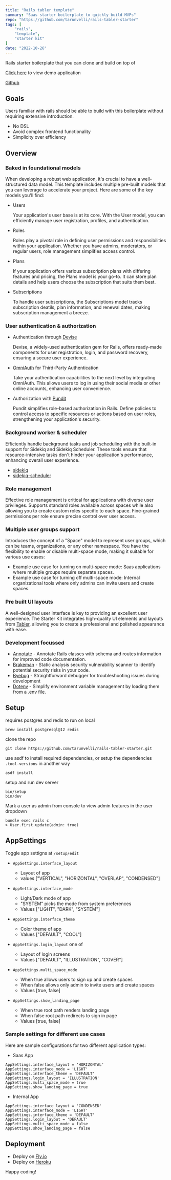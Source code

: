 ```yaml
---
title: "Rails tabler template"
summary: "Saas starter boilerplate to quickly build MVPs"
repo: "https://github.com/tarunvelli/rails-tabler-starter"
tags: [
    "rails",
    "template",
    "starter kit"
]
date: "2022-10-26"
---
```


Rails starter boilerplate that you can clone and build on top of

[Click here](https://rails-tabler.fly.dev) to view demo application

[Github](https://github.com/tarunvelli/rails-tabler-starter)

## Goals

Users familiar with rails should be able to build with this boilerplate without requiring extensive introduction.

* No DSL
* Avoid complex frontend functionality
* Simplicity over efficiency

## Overview

### Baked in foundational models

When developing a robust web application, it's crucial to have a well-structured data model. This template includes multiple pre-built models that you can leverage to accelerate your project. Here are some of the key models you'll find:

* Users

    Your application's user base is at its core. With the User model, you can efficiently manage user registration, profiles, and authentication.

* Roles

    Roles play a pivotal role in defining user permissions and responsibilities within your application. Whether you have admins, moderators, or regular users, role management simplifies access control.

* Plans

    If your application offers various subscription plans with differing features and pricing, the Plans model is your go-to. It can store plan details and help users choose the subscription that suits them best.

* Subscriptions

    To handle user subscriptions, the Subscriptions model tracks subscription deatils, plan information, and renewal dates, making subscription management a breeze.

### User authentication & authorization

* Authentication through [Devise](https://github.com/heartcombo/devise)

    Devise, a widely-used authentication gem for Rails, offers ready-made components for user registration, login, and password recovery, ensuring a secure user experience.

* [OmniAuth](https://github.com/heartcombo/devise/wiki/OmniAuth%3A-Overview) for Third-Party Authentication

    Take your authentication capabilities to the next level by integrating OmniAuth. This allows users to log in using their social media or other online accounts, enhancing user convenience.

* Authorization with [Pundit](https://github.com/varvet/pundit)

    Pundit simplifies role-based authorization in Rails. Define policies to control access to specific resources or actions based on user roles, strengthening your application's security.

### Background worker & scheduler

Efficiently handle background tasks and job scheduling with the built-in support for Sidekiq and Sidekiq Scheduler. These tools ensure that resource-intensive tasks don't hinder your application's performance, enhancing overall user experience.

* [sidekiq](https://github.com/mperham/sidekiq/)
* [sidekiq-scheduler](https://github.com/sidekiq-scheduler/sidekiq-scheduler)

### Role management

Effective role management is critical for applications with diverse user privileges. Supports standard roles available across spaces while also allowing you to create custom roles specific to each space. Fine-grained permissions per role ensure precise control over user access.

### Multiple user groups support

Introduces the concept of a "Space" model to represent user groups, which can be teams, organizations, or any other namespace. You have the flexibility to enable or disable multi-space mode, making it suitable for various use cases:

* Example use case for turning on multi-space mode: Saas applications where multiple groups require separate spaces.
* Example use case for turning off multi-space mode: Internal organizational tools where only admins can invite users and create spaces.

### Pre built UI layouts

A well-designed user interface is key to providing an excellent user experience. The Starter Kit integrates high-quality UI elements and layouts from [Tabler](https://tabler.io/), allowing you to create a professional and polished appearance with ease.

### Development focussed

* [Annotate](https://github.com/ctran/annotate_models) - Annotate Rails classes with schema and routes information for improved code documentation.
* [Brakeman](https://github.com/presidentbeef/brakeman) - Static analysis security vulnerability scanner to identify potential security risks in your code.
* [Byebug](https://github.com/deivid-rodriguez/byebug) - Straightforward debugger for troubleshooting issues during development
* [Dotenv](https://github.com/bkeepers/dotenv) - Simplify environment variable management by loading them from a .env file.

## Setup

requires postgres and redis to run on local

```
brew install postgresql@12 redis
```

clone the repo

```
git clone https://github.com/tarunvelli/rails-tabler-starter.git
```

use asdf to install required dependencies, or setup the dependencies `.tool-versions` in another way
```
asdf install
```

setup and run dev server
```
bin/setup
bin/dev
```

Mark a user as admin from console to view admin features in the user dropdown
```
bundle exec rails c
> User.first.update(admin: true)
```

## AppSettings

Toggle app settigns at `/setup/edit`

* `AppSettings.interface_layout`
    * Layout of app
    * values ["VERTICAL", "HORIZONTAL", "OVERLAP", "CONDENSED"]

* `AppSettings.interface_mode`
    * Light/Dark mode of app
    * "SYSTEM" picks the mode from system preferences
    * Values ["LIGHT", "DARK", "SYSTEM"]

* `AppSettings.interface_theme`
    * Color theme of app
    * Values ["DEFAULT", "COOL"]

* `AppSettings.login_layout` one of
    * Layout of login screens
    * Values ["DEFAULT", "ILLUSTRATION", "COVER"]

* `AppSettings.multi_space_mode`
    * When true allows users to sign up and create spaces
    * When false allows only admin to invite users and create spaces
    * Values [true, false]

* `AppSettings.show_landing_page`
    * When true root path renders landing page
    * When false root path redirects to sign in page
    * Values [true, false]

### Sample settings for different use cases

Here are sample configurations for two different application types:

* Saas App

```
AppSettings.interface_layout = 'HORIZONTAL'
AppSettings.interface_mode = 'LIGHT'
AppSettings.interface_theme = 'DEFAULT'
AppSettings.login_layout = 'ILLUSTRATION'
AppSettings.multi_space_mode = true
AppSettings.show_landing_page = true
```

* Internal App

```
AppSettings.interface_layout = 'CONDENSED'
AppSettings.interface_mode = 'LIGHT'
AppSettings.interface_theme = 'DEFAULT'
AppSettings.login_layout = 'DEFAULT'
AppSettings.multi_space_mode = false
AppSettings.show_landing_page = false
```

## Deployment

* Deploy on [Fly.io](https://fly.io/docs/rails/getting-started/)
* Deploy on [Heroku](https://devcenter.heroku.com/articles/getting-started-with-rails7)

Happy coding!
